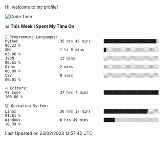 HI, welcome to my profile!
<!--START_SECTION:waka-->
![Code Time](http://img.shields.io/badge/Code%20Time-566%20hrs%2057%20mins-blue)

📊 **This Week I Spent My Time On** 

```text
💬 Programming Languages: 
Python                   35 hrs 43 mins      ████████████████████████░   96.23 % 
XML                      1 hr 8 mins         █░░░░░░░░░░░░░░░░░░░░░░░░   03.06 % 
JSON                     13 mins             ░░░░░░░░░░░░░░░░░░░░░░░░░   00.61 % 
Other                    2 mins              ░░░░░░░░░░░░░░░░░░░░░░░░░   00.09 % 
CSV                      0 secs              ░░░░░░░░░░░░░░░░░░░░░░░░░   00.01 % 

🔥 Editors: 
VS Code                  37 hrs 7 mins       █████████████████████████   100.00 % 

💻 Operating System: 
Linux                    30 hrs 17 mins      ████████████████████░░░░░   81.61 % 
Windows                  6 hrs 49 mins       █████░░░░░░░░░░░░░░░░░░░░   18.39 % 
```


 Last Updated on 23/02/2023 13:57:42 UTC
<!--END_SECTION:waka-->
